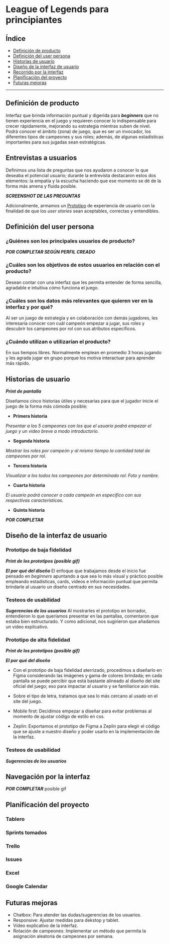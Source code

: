 # League of Legends para principiantes

## Índice

* [Definición de producto](#definición-del-producto)
* [Definición del user persona](#definición-del-user-persona)
* [Historias de usuario](#historias-de-usuario)
* [Diseño de la interfaz de usuario](#diseño-de-la-interfaz-de-usuario)
* [Recorrido por la interfaz](#recorrido-por-la-intefaz)
* [Planificación del proyecto](#planificación-del-proyecto)
* [Futuras mejoras](#futuras-mejoras)

***

## Definición de producto

Interfaz que brinda información puntual y digerida para **_beginners_** que no tienen experiencia en el juego y requieren conocer lo indispensable para crecer rápidamente, mejorando su estrategia mientras suben de nivel. Podrá conocer el ámbito (zona) de juego, que es ser un invocador, los diferentes tipos de campeones y sus roles; además, de algunas estadísticas importantes para sus jugadas sean estratégicas.

## Entrevistas a usuarios

Definimos una lista de preguntas que nos ayudaron a conocer lo que deseaba el potencial usuario; durante la entrevista destacaron estos dos elementos: la empatía y la escucha haciendo que ese momento se dé de la forma más amena y fluida posible.

**_SCREENSHOT DE LAS PREGUNTAS_**

Adicionalmente, armamos un [Prototipo](https://docs.google.com/presentation/d/1g8l3rIljkTPcfwSOSdN6elA6VJfjY-1tONjJ-JRDlD4/edit#slide=id.p) de experiencia de usuario con la finalidad de que los _user stories_ sean aceptables, correctas y entendibles.

## Definición del user persona

### ¿Quiénes son los principales usuarios de producto?

 **_POR COMPLETAR SEGÚN PERFIL CREADO_** 

### ¿Cuáles son los objetivos de estos usuarios en relación con el producto?

Desean contar con una interfaz que les permita entender de forma sencilla, agradable e intuitiva cómo funciona el juego.

### ¿Cuáles son los datos más relevantes que quieren ver en la interfaz y por qué?

Al ser un juego de estrategia y en colaboración con demás jugadores, les interesaría conocer con cuál campeón empezar a jugar, sus roles y descubrir los campeones por rol con sus atributos específicos. 

### ¿Cuándo utilizan o utilizarían el producto?
En sus tiempos libres. Normalmente emplean en promedio 3 horas jugando y les agrada jugar en grupo porque los motiva interactuar para aprender más rápido.

## Historias de usuario

**_Print de pantalla_**

Diseñamos cinco historias útiles y necesarias para que el jugador inicie el juego de la forma más cómoda posible:

* **Primera historia**

_Presentar a los 5 campeones con los que el usuario podrá empezar el juego y un video breve a modo introductorio._

* **Segunda historia**

_Mostrar los roles por campeón y al mismo tiempo la cantidad total de campeones por rol._

* **Tercera historia**

_Visualizar a los todos los campeones por determinado rol: Foto y nombre._

* **Cuarta historia**

_El usuario podrá conocer a cada campeón en específico con sus respectivas características._

* **Quinta historia**

**_POR COMPLETAR_** 

## Diseño de la interfaz de usuario

### Prototipo de baja fidelidad

**_Print de los prototipos (posible gif)_**

**_El por qué del diseño_**
El enfoque que trabajamos desde el inicio fue pensado en _beginners_ apuntando a que sea lo más visual y práctico posible empleando estadísticas, cards, videos e información puntual que permita brindarle al usuario un diseño centrado en  sus necesidades.
 
### Testeos de usabilidad

**_Sugerencias de los usuarios_**
Al mostrarles el prototipo en borrador, entendieron lo que queríamos presentar en las pantallas, comentaron que estaba bien estructurado. Y como adicional, nos sugirieron que añadamos un video explicativo.

### Prototipo de alta fidelidad

**_Print de los prototipos (posible gif)_**

**_El por qué del diseño_**
* Con el prototipo de baja fidelidad aterrizado, procedimos a diseñarlo en Figma considerando las imágenes y gama de colores brindada; en cada pantalla se puede percibir que está bastante alineado al diseño del site oficial del juego; eso para impactar al usuario y se familiarice aún más. 

* Sobre el tipo de letra, tratamos que sea lo más cercano al usado en el site del juego.

* Mobile first: Decidimos empezar a diseñar para evitar problemas al momento de ajustar código de estilo en css. 

* Zeplin: Exportamos el prototipo de Figma a Zeplin para elegir el código que se ajuste a nuestro diseño y poder usarlo en la implementación de la interfaz.

### Testeos de usabilidad

**_Sugerencias de los usuarios_**

## Navegación por la interfaz
**_POR COMPLETAR_** posible gif

## Planificación del proyecto

### Tablero 
### Sprints tomados
### Trello
### Issues
### Excel
### Google Calendar

## Futuras mejoras

* Chatbox: Para atender las dudas/sugerencias de los usuarios.
* Responsive: Ajustar medidas para dekstop y tablet.
* Vídeo explicativo de la interfaz.
* Rotación de campeones: Implementar un método que permita la asignación aleatoria de campeones por semana.
